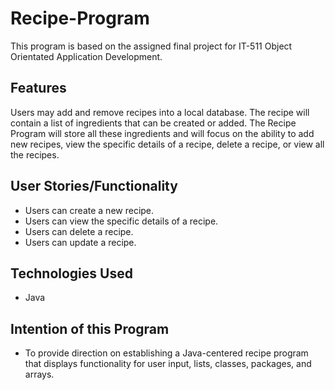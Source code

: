 # Recipe-Program

This program is based on the assigned final project for IT-511 Object Orientated Application Development.

## Features
Users may add and remove recipes into a local database. The recipe will contain a list of ingredients that can be created or added. The Recipe Program will store all these ingredients and will focus on the ability to add new recipes, view the specific details of a recipe, delete a recipe, or view all the recipes.

## User Stories/Functionality
- Users can create a new recipe.
- Users can view the specific details of a recipe.
- Users can delete a recipe.
- Users can update a recipe.

## Technologies Used
- Java

## Intention of this Program
- To provide direction on establishing a Java-centered recipe program that displays functionality for user input, lists, classes, packages, and arrays.


